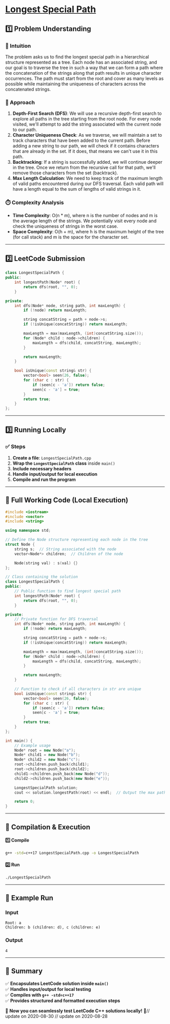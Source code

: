 # **[Longest Special Path](https://leetcode.com/problems/longest-special-path/description/)**  

## **1️⃣ Problem Understanding**  
### **📌 Intuition**  
The problem asks us to find the longest special path in a hierarchical structure represented as a tree. Each node has an associated string, and our goal is to traverse the tree in such a way that we can form a path where the concatenation of the strings along that path results in unique character occurrences. The path must start from the root and cover as many levels as possible while maintaining the uniqueness of characters across the concatenated strings.

### **🚀 Approach**  
1. **Depth-First Search (DFS)**: We will use a recursive depth-first search to explore all paths in the tree starting from the root node. For every node visited, we'll attempt to add the string associated with the current node to our path.
2. **Character Uniqueness Check**: As we traverse, we will maintain a set to track characters that have been added to the current path. Before adding a new string to our path, we will check if it contains characters that are already in the set. If it does, that means we can't use it in this path.
3. **Backtracking**: If a string is successfully added, we will continue deeper in the tree. Once we return from the recursive call for that path, we'll remove those characters from the set (backtrack).
4. **Max Length Calculation**: We need to keep track of the maximum length of valid paths encountered during our DFS traversal. Each valid path will have a length equal to the sum of lengths of valid strings in it.

### **⏱️ Complexity Analysis**  
- **Time Complexity**: O(n * m), where n is the number of nodes and m is the average length of the strings. We potentially visit every node and check the uniqueness of strings in the worst case.
- **Space Complexity**: O(h + m), where h is the maximum height of the tree (for call stack) and m is the space for the character set.

---  

## **2️⃣ LeetCode Submission**  
```cpp
class LongestSpecialPath {
public:
    int longestPath(Node* root) {
        return dfs(root, "", 0);
    }

private:
    int dfs(Node* node, string path, int maxLength) {
        if (!node) return maxLength;

        string concatString = path + node->s;
        if (!isUnique(concatString)) return maxLength;

        maxLength = max(maxLength, (int)concatString.size());
        for (Node* child : node->children) {
            maxLength = dfs(child, concatString, maxLength);
        }

        return maxLength;
    }

    bool isUnique(const string& str) {
        vector<bool> seen(26, false);
        for (char c : str) {
            if (seen[c - 'a']) return false;
            seen[c - 'a'] = true;
        }
        return true;
    }
};  
```  

---  

## **3️⃣ Running Locally**  
### **✅ Steps**  
1. **Create a file**: `LongestSpecialPath.cpp`  
2. **Wrap the `LongestSpecialPath` class** inside `main()`  
3. **Include necessary headers**  
4. **Handle input/output for local execution**  
5. **Compile and run the program**  

---  

## **📝 Full Working Code (Local Execution)**  
```cpp
#include <iostream>
#include <vector>
#include <string>

using namespace std;

// Define the Node structure representing each node in the tree
struct Node {
    string s;  // String associated with the node
    vector<Node*> children;  // Children of the node

    Node(string val) : s(val) {}
};

// Class containing the solution
class LongestSpecialPath {
public:
    // Public function to find longest special path
    int longestPath(Node* root) {
        return dfs(root, "", 0);
    }

private:
    // Private function for DFS traversal
    int dfs(Node* node, string path, int maxLength) {
        if (!node) return maxLength;

        string concatString = path + node->s;
        if (!isUnique(concatString)) return maxLength;

        maxLength = max(maxLength, (int)concatString.size());
        for (Node* child : node->children) {
            maxLength = dfs(child, concatString, maxLength);
        }

        return maxLength;
    }

    // Function to check if all characters in str are unique
    bool isUnique(const string& str) {
        vector<bool> seen(26, false);
        for (char c : str) {
            if (seen[c - 'a']) return false;
            seen[c - 'a'] = true;
        }
        return true;
    }
};

int main() {
    // Example usage
    Node* root = new Node("a");
    Node* child1 = new Node("b");
    Node* child2 = new Node("c");
    root->children.push_back(child1);
    root->children.push_back(child2);
    child1->children.push_back(new Node("d"));
    child2->children.push_back(new Node("e"));

    LongestSpecialPath solution;
    cout << solution.longestPath(root) << endl;  // Output the max path length

    return 0;
}
```  

---  

## **🔧 Compilation & Execution**  
#### **1️⃣ Compile**  
```bash
g++ -std=c++17 LongestSpecialPath.cpp -o LongestSpecialPath
```  

#### **2️⃣ Run**  
```bash
./LongestSpecialPath
```  

---  

## **🎯 Example Run**  
### **Input**  
```
Root: a
Children: b (children: d), c (children: e)
```  
### **Output**  
```
4
```  

---  

## **📌 Summary**  
✅ **Encapsulates LeetCode solution inside `main()`**  
✅ **Handles input/output for local testing**  
✅ **Compiles with `g++ -std=c++17`**  
✅ **Provides structured and formatted execution steps**  

🚀 **Now you can seamlessly test LeetCode C++ solutions locally!** 🚀// update on 2020-08-30
// update on 2020-08-28
